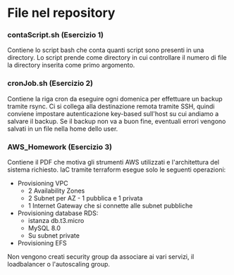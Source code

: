 # File nel repository

### contaScript.sh (Esercizio 1)
Contiene lo script bash che conta quanti script sono presenti in una directory. Lo script prende come directory in cui controllare il numero di file la directory inserita come primo argomento.

### cronJob.sh (Esercizio 2)
Contiene la riga cron da eseguire ogni domenica per effettuare un backup tramite rsync.
Ci si collega alla destinazione remota tramite SSH, quindi conviene impostare autenticazione key-based sull'host su cui andiamo a salvare il backup.
Se il backup non va a buon fine, eventuali errori vengono salvati in un file nella home dello user.

### AWS_Homework (Esercizio 3)
Contiene il PDF che motiva gli strumenti AWS utilizzati e l'architettura del sistema richiesto.
IaC tramite terraform esegue solo le seguenti operazioni:

* Provisioning VPC
  * 2 Availability Zones
  * 2 Subnet per AZ - 1 pubblica e 1 privata
  * 1 Internet Gateway che si connette alle subnet pubbliche
* Provisioning database RDS:
  * istanza db.t3.micro
  * MySQL 8.0
  * Su subnet private
* Provisioning EFS

Non vengono creati security group da associare ai vari servizi, il loadbalancer o l'autoscaling group.
